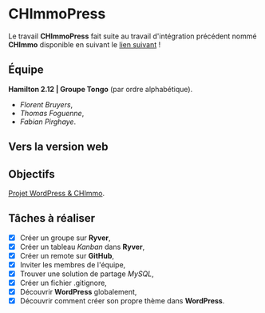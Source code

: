 # CHImmoPress
Le travail **CHImmoPress** fait suite au travail d'intégration précédent nommé **CHImmo** disponible en suivant le [lien suivant](https://github.com/Florent-Bruyers/CHIMMO) !

## Équipe
**Hamilton 2.12 | Groupe Tongo** (par ordre alphabétique).
* *Florent Bruyers*,
* *Thomas Foguenne*,
* *Fabian Pirghaye*.

## Vers la version web


## Objectifs
[Projet WordPress & CHImmo](https://github.com/becodeorg/LIE-Hamilton-2.12/tree/master/contenu/02-la-colline/03-wordpress).

## Tâches à réaliser
- [x] Créer un groupe sur **Ryver**,  
- [x] Créer un tableau *Kanban* dans **Ryver**,  
- [x] Créer un remote sur **GitHub**,  
- [x] Inviter les membres de l'équipe,  
- [x] Trouver une solution de partage *MySQL*,  
- [x] Créer un fichier .gitignore,  
- [x] Découvrir **WordPress** globalement,  
- [x] Découvrir comment créer son propre thème dans **WordPress**.
